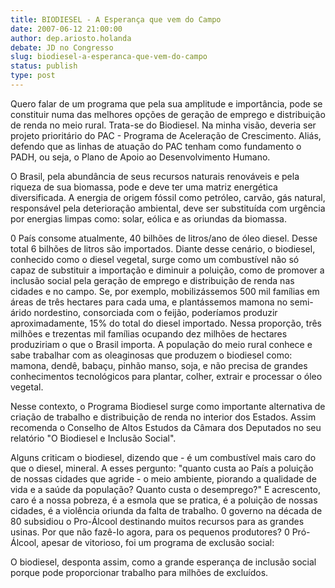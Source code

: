 ```yaml
---
title: BIODIESEL - A Esperança que vem do Campo
date: 2007-06-12 21:00:00
author: dep.ariosto.holanda
debate: JD no Congresso
slug: biodiesel-a-esperanca-que-vem-do-campo
status: publish 
type: post
---
```


Quero falar de um programa que pela sua amplitude e importância, pode se constituir numa das melhores opções de geração de emprego e distribuição de renda no meio rural. Trata-se do Biodiesel. Na minha visão, deveria ser projeto prioritário do PAC - Programa de Aceleração de Crescimento. Aliás, defendo que as linhas de atuação do PAC tenham como fundamento o PADH, ou seja, o Plano de Apoio ao Desenvolvimento Humano.   

O Brasil, pela abundância de seus recursos naturais renováveis e pela riqueza de sua biomassa, pode e deve ter uma matriz energética diversificada. A energia de origem fóssil como petróleo, carvão, gás natural, responsável pela deterioração ambiental, deve ser substituída com urgência por energias limpas como: solar, eólica e as oriundas da biomassa.   

0 País consome atualmente, 40 bilhões de litros/ano de óleo diesel. Desse total 6 bilhões de litros são importados. Diante desse cenário, o biodiesel, conhecido como o diesel vegetal, surge como um combustível não só capaz de substituir a importação e diminuir a poluição, como de promover a inclusão social pela geração de emprego e distribuição de renda nas cidades e no campo. Se, por exemplo, mobilizássemos 500 mil famílias em áreas de três hectares para cada uma, e plantássemos mamona no semi-árido nordestino, consorciada com o feijão, poderíamos produzir aproximadamente, 15% do total do diesel importado. Nessa proporção, três milhões e trezentas mil famílias ocupando dez milhões de hectares produziriam o que o Brasil importa. A população do meio rural conhece e sabe trabalhar com as oleaginosas que produzem o biodiesel como: mamona, dendê, babaçu, pinhão manso, soja, e não precisa de grandes conhecimentos tecnológicos para plantar, colher, extrair e processar o óleo vegetal.  

Nesse contexto, o Programa Biodiesel surge como importante alternativa de criação de trabalho e distribuição de renda no interior dos Estados. Assim recomenda o Conselho de Altos Estudos da Câmara dos Deputados no seu relatório "O Biodiesel e Inclusão Social".   

Alguns criticam o biodiesel, dizendo que - é um combustível mais caro do que o diesel, mineral. A esses pergunto: "quanto custa ao País a poluição de nossas cidades que agride - o meio ambiente, piorando a qualidade de vida e a saúde da população? Quanto custa o desemprego?" E acrescento, caro é a nossa pobreza, é a esmola que se pratica, é a poluição de nossas cidades, é a violência oriunda da falta de trabalho. 0 governo na década de 80 subsidiou o Pro-Álcool destinando muitos recursos para as grandes usinas. Por que não fazê-Io agora, para os pequenos produtores? 0 Pró-Álcool, apesar de vitorioso, foi um programa de exclusão social:   

O biodiesel, desponta assim, como a grande esperança de inclusão social porque pode proporcionar trabalho para milhões de excluídos.
